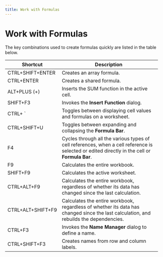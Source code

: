 ```yaml
---
title: Work with Formulas
---
```

# Work with Formulas
The key combinations used to create formulas quickly are listed in the table below.

| Shortcut | Description |
|---|---|
| CTRL+SHIFT+ENTER | Creates an array formula. |
| CTRL+ENTER | Creates a shared formula. |
| ALT+PLUS (+) | Inserts the SUM function in the active cell. |
| SHIFT+F3 | Invokes the **Insert Function** dialog. |
| CTRL+ &#96; | Toggles between displaying cell values and formulas on a worksheet. |
| CTRL+SHIFT+U | Toggles between expanding and collapsing the **Formula Bar**. |
| F4 | Cycles through all the various types of cell references, when a cell reference is selected or edited directly in the cell or **Formula Bar**. |
| F9 | Calculates the entire workbook. |
| SHIFT+F9 | Calculates the active worksheet. |
| CTRL+ALT+F9 | Calculates the entire workbook, regardless of whether its data has changed since the last calculation. |
| CTRL+ALT+SHIFT+F9 | Calculates the entire workbook, regardless of whether its data has changed since the last calculation, and rebuilds the dependencies. |
| CTRL+F3 | Invokes the **Name Manager** dialog to define a name. |
| CTRL+SHIFT+F3 | Creates names from row and column labels. |